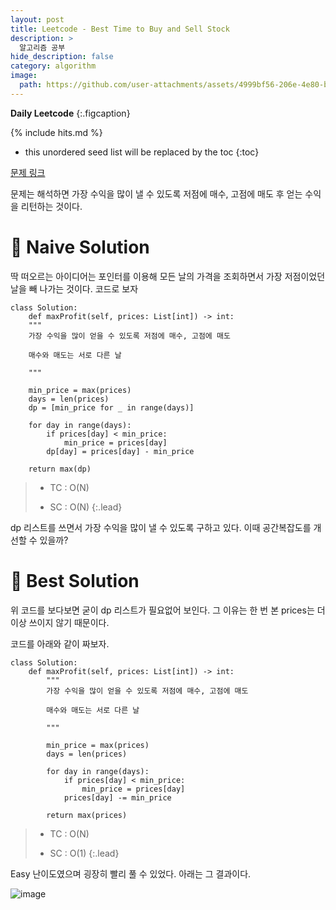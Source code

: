 ```yaml
---
layout: post
title: Leetcode - Best Time to Buy and Sell Stock
description: >
  알고리즘 공부
hide_description: false
category: algorithm
image:
  path: https://github.com/user-attachments/assets/4999bf56-206e-4e80-bc2b-9a4ac198b9dd
---
```


**Daily Leetcode**
{:.figcaption}


{% include hits.md %}

* this unordered seed list will be replaced by the toc
{:toc}

[문제 링크](https://leetcode.com/problems/best-time-to-buy-and-sell-stock/description/?envType=study-plan-v2&envId=top-interview-150)


문제는 해석하면 가장 수익을 많이 낼 수 있도록 저점에 매수, 고점에 매도 후 얻는 수익을 리턴하는 것이다.

# 🔨 Naive Solution


딱 떠오르는 아이디어는 포인터를 이용해 모든 날의 가격을 조회하면서 가장 저점이었던 날을 빼 나가는 것이다. 코드로 보자


<pre><code class="python">class Solution:
    def maxProfit(self, prices: List[int]) -> int:
    """
    가장 수익을 많이 얻을 수 있도록 저점에 매수, 고점에 매도

    매수와 매도는 서로 다른 날
 
    """

    min_price = max(prices)
    days = len(prices)
    dp = [min_price for _ in range(days)]

    for day in range(days):
        if prices[day] < min_price:
            min_price = prices[day]
        dp[day] = prices[day] - min_price

    return max(dp)
</code></pre>

> * TC : O(N)
> 
> * SC : O(N)
{:.lead}

dp 리스트를 쓰면서 가장 수익을 많이 낼 수 있도록 구하고 있다. 이때 공간복잡도를 개선할 수 있을까?

# 🔮 Best Solution

위 코드를 보다보면 굳이 dp 리스트가 필요없어 보인다. 그 이유는 한 번 본 prices는 더 이상 쓰이지 않기 때문이다.

코드를 아래와 같이 짜보자.

<pre><code class="python">class Solution:
    def maxProfit(self, prices: List[int]) -> int:
        """
        가장 수익을 많이 얻을 수 있도록 저점에 매수, 고점에 매도
    
        매수와 매도는 서로 다른 날
    
        """

        min_price = max(prices)
        days = len(prices)
    
        for day in range(days):
            if prices[day] < min_price:
                min_price = prices[day]
            prices[day] -= min_price
    
        return max(prices)
</code></pre>

> * TC : O(N)
> 
> * SC : O(1)
{:.lead}

Easy 난이도였으며 굉장히 빨리 풀 수 있었다. 아래는 그 결과이다.

![image](https://github.com/user-attachments/assets/a556e13f-e619-4e00-9ea7-eec907807775)
